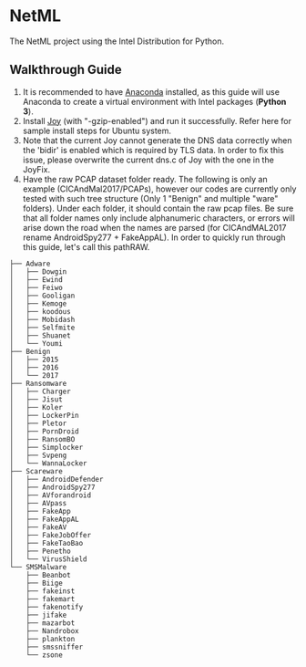 # NetML
The NetML project using the Intel Distribution for Python.

## Walkthrough Guide
1. It is recommended to have [Anaconda](https://docs.anaconda.com/anaconda/install/linux/) installed, as this guide will use Anaconda to create a virtual environment with Intel packages (**Python 3**).
2. Install [Joy](https://github.com/cisco/joy) (with "-gzip-enabled") and run it successfully. Refer here for sample install steps for Ubuntu system.
3. Note that the current Joy cannot generate the DNS data correctly when the 'bidir' is enabled which is required by TLS data. In order to fix this issue, please overwrite the current dns.c of Joy with the one in the JoyFix.
4. Have the raw PCAP dataset folder ready. The following is only an example (CICAndMal2017/PCAPs), however our codes are currently only tested with such tree structure (Only 1 "Benign" and multiple "ware" folders). Under each folder, it should contain the raw pcap files. Be sure that all folder names only include alphanumeric characters, or errors will arise down the road when the names are parsed (for CICAndMAL2017 rename AndroidSpy277 + FakeAppAL). In order to quickly run through this guide, let's call this pathRAW.
```
├── Adware
│   ├── Dowgin
│   ├── Ewind
│   ├── Feiwo
│   ├── Gooligan
│   ├── Kemoge
│   ├── koodous
│   ├── Mobidash
│   ├── Selfmite
│   ├── Shuanet
│   └── Youmi
├── Benign
│   ├── 2015
│   ├── 2016
│   └── 2017
├── Ransomware
│   ├── Charger
│   ├── Jisut
│   ├── Koler
│   ├── LockerPin
│   ├── Pletor
│   ├── PornDroid
│   ├── RansomBO
│   ├── Simplocker
│   ├── Svpeng
│   └── WannaLocker
├── Scareware
│   ├── AndroidDefender
│   ├── AndroidSpy277
│   ├── AVforandroid
│   ├── AVpass
│   ├── FakeApp
│   ├── FakeAppAL
│   ├── FakeAV
│   ├── FakeJobOffer
│   ├── FakeTaoBao
│   ├── Penetho
│   └── VirusShield
└── SMSMalware
    ├── Beanbot
    ├── Biige
    ├── fakeinst
    ├── fakemart
    ├── fakenotify
    ├── jifake
    ├── mazarbot
    ├── Nandrobox
    ├── plankton
    ├── smssniffer
    └── zsone
```
